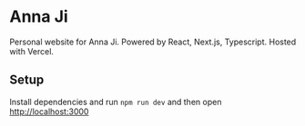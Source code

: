 # Anna Ji

Personal website for Anna Ji. Powered by React, Next.js, Typescript. Hosted with Vercel.

## Setup

Install dependencies and run `npm run dev` and then open [http://localhost:3000](http://localhost:3000)
